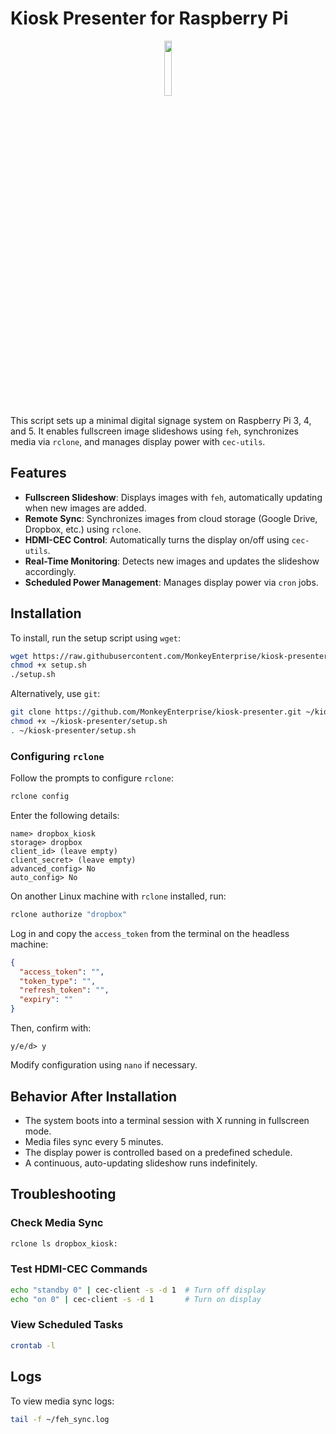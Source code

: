 # Kiosk Presenter for Raspberry Pi

<p align="center"> <img src="https://upload.wikimedia.org/wikipedia/en/thumb/c/cb/Raspberry_Pi_Logo.svg/200px-Raspberry_Pi_Logo.svg.png" width="15%"> </p>

This script sets up a minimal digital signage system on Raspberry Pi 3, 4, and 5. It enables fullscreen image slideshows using `feh`, synchronizes media via `rclone`, and manages display power with `cec-utils`.

## Features

- **Fullscreen Slideshow**: Displays images with `feh`, automatically updating when new images are added.
- **Remote Sync**: Synchronizes images from cloud storage (Google Drive, Dropbox, etc.) using `rclone`.
- **HDMI-CEC Control**: Automatically turns the display on/off using `cec-utils`.
- **Real-Time Monitoring**: Detects new images and updates the slideshow accordingly.
- **Scheduled Power Management**: Manages display power via `cron` jobs.

## Installation

To install, run the setup script using `wget`:

```bash
wget https://raw.githubusercontent.com/MonkeyEnterprise/kiosk-presenter/refs/heads/main/setup.sh -O setup.sh
chmod +x setup.sh
./setup.sh
```

Alternatively, use `git`:

```bash
git clone https://github.com/MonkeyEnterprise/kiosk-presenter.git ~/kiosk-presenter
chmod +x ~/kiosk-presenter/setup.sh
. ~/kiosk-presenter/setup.sh
```

### Configuring `rclone`

Follow the prompts to configure `rclone`:

```bash
rclone config
```

Enter the following details:

```
name> dropbox_kiosk
storage> dropbox
client_id> (leave empty)
client_secret> (leave empty)
advanced_config> No
auto_config> No
```

On another Linux machine with `rclone` installed, run:

```bash
rclone authorize "dropbox"
```

Log in and copy the `access_token` from the terminal on the headless machine:

```json
{
  "access_token": "",
  "token_type": "",
  "refresh_token": "",
  "expiry": ""
}
```

Then, confirm with:

```
y/e/d> y
```

Modify configuration using `nano` if necessary.

## Behavior After Installation

- The system boots into a terminal session with X running in fullscreen mode.
- Media files sync every 5 minutes.
- The display power is controlled based on a predefined schedule.
- A continuous, auto-updating slideshow runs indefinitely.

## Troubleshooting

### Check Media Sync

```bash
rclone ls dropbox_kiosk:
```

### Test HDMI-CEC Commands

```bash
echo "standby 0" | cec-client -s -d 1  # Turn off display
echo "on 0" | cec-client -s -d 1       # Turn on display
```

### View Scheduled Tasks

```bash
crontab -l
```

## Logs

To view media sync logs:

```bash
tail -f ~/feh_sync.log
